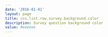 ```yaml
---
date: '2016-01-01'
layout: page
title: css.list.row.survey.background.color
description: Survey question background color
value: #eeeeee 
---
```

